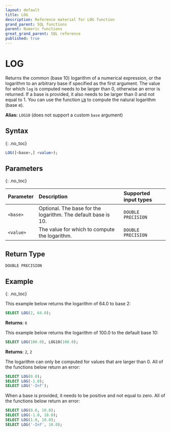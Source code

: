 ```yaml
---
layout: default
title: LOG
description: Reference material for LOG function
grand_parent: SQL functions
parent: Numeric functions
great_grand_parent: SQL reference
published: true
---
```


# LOG

Returns the common (base 10) logarithm of a numerical expression, or the logarithm to an arbitrary base if specified as the first argument.
The value for which `log` is computed needs to be larger than 0, otherwise an error is returned.
If a base is provided, it also needs to be larger than 0 and not equal to 1.
You can use the function [`LN`](ln.md) to compute the natural logarithm (base e).

**Alias:** `LOG10` (does not support a custom `base` argument)

## Syntax
{: .no_toc}

```sql
LOG([<base>,] <value>);
```
## Parameters 
{: .no_toc}

| Parameter   | Description                                                                                                         | Supported input types |
| :----------- | :------------------------------------------------------------------------------------------------------------------- |:--------------------|
| `<base>`    | Optional. The base for the logarithm. The default base is 10.                                                       |  `DOUBLE PRECISION`
| `<value>` | The value for which to compute the logarithm. | `DOUBLE PRECISION` |

## Return Type
`DOUBLE PRECISION`

## Example
{: .no_toc}

This example below returns the logarithm of 64.0 to base 2:

```sql
SELECT LOG(2, 64.0);
```

**Returns**: `6`

This example below returns the logarithm of 100.0 to the default base 10:

```sql
SELECT LOG(100.0), LOG10(100.0);
```

**Returns**: `2`, `2`

The logarithm can only be computed for values that are larger than 0. All of the functions below return an error:

```sql
SELECT LOG(0.0);
SELECT LOG(-1.0);
SELECT LOG('-Inf');
```

When a base is provided, it needs to be positive and not equal to zero. All of the functions below return an error:

```sql
SELECT LOG(0.0, 10.0);
SELECT LOG(-1.0, 10.0);
SELECT LOG(1.0, 10.0);
SELECT LOG('-Inf', 10.0);
```

